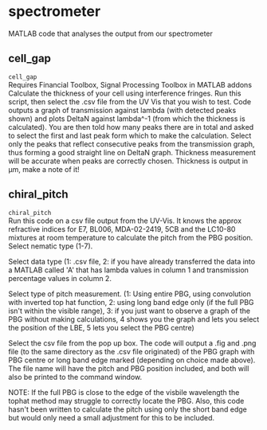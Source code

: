 # spectrometer
MATLAB code that analyses the output from our spectrometer

## cell_gap
`cell_gap`  
Requires Financial Toolbox, Signal Processing Toolbox in MATLAB addons  
Calculate the thickness of your cell using interference fringes. Run this script, then select the .csv file from the UV Vis that you wish to test. Code outputs a graph of transmission against lambda (with detected peaks
shown) and plots DeltaN against lambda^-1 (from which the thickness is calculated). You are then told how many peaks there are in total and asked to select the first and last peak form which to make the calculation. Select only the peaks that reflect consecutive peaks from the transmission graph, thus forming a good straight line on DeltaN graph. Thickness measurement will be accurate when peaks are correctly chosen. Thickness is output in µm, make a note of it!

## chiral_pitch
`chiral_pitch`  
Run this code on a csv file output from the UV-Vis. It knows the approx refractive indices for E7, BL006, MDA-02-2419, 5CB and the LC10-80 mixtures at room temperature to calculate the pitch from the PBG position. Select nematic type (1-7).

Select data type (1: .csv file, 2: if you have already transferred the data into a MATLAB called 'A' that has lambda values in column 1 and transmission percentage values in column 2.

Select type of pitch measurement. (1: Using entire PBG, using convolution with inverted top hat function, 2: using long band edge only (if the full PBG isn't within the visible range), 3: if you just want to observe a graph of the PBG without making calculations, 4 shows you the graph and lets you select the position of the LBE, 5 lets you select the PBG centre)

Select the csv file from the pop up box. The code will output a .fig and .png file (to the same directory as the .csv file originated) of the PBG graph with PBG centre or long band edge marked (depending on choice made above). The file name will have the pitch and PBG position included, and both will also be printed to the command window.

NOTE: If the full PBG is close to the edge of the visbile wavelength the tophat method may struggle to correctly locate the PBG. Also, this code hasn't been written to calculate the pitch using only the short band edge but would only need a small adjustment for this to be included.
